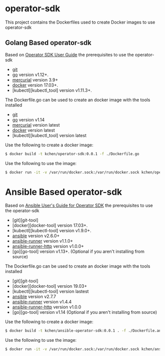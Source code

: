 # operator-sdk
This project contains the Dockerfiles used to create Docker images to use operator-sdk

## Golang Based operator-sdk

Based on [Operator SDK User Guide][operator_sdk_user_guide]
the prerequisites to use the operator-sdk

- [git][git_tool]
- [go][go_tool] version v1.12+.
- [mercurial][mercurial_tool] version 3.9+
- [docker][docker_tool] version 17.03+.
- [kubectl][kubectl_tool] version v1.11.3+.

The Dockerfile.go can be used to create an docker image with the tools installed

- [git][git_tool]
- [go][go_tool] version v1.14
- [mercurial][mercurial_tool] version latest
- [docker][docker_tool] version latest
- [kubectl][kubectl_tool] version latest

Use the following to create a docker image:

```sh
$ docker build -t kchen/operator-sdk:0.0.1 -f ./Dockerfile.go
```

Use the following to use the image:

```sh
$ docker run -it -v /var/run/docker.sock:/var/run/docker.sock kchen/operator-sdk:0.0.1 /bin/sh
```

# Ansible Based operator-sdk

Based on [Ansible User's Guide for Operator SDK][ansibl_operator_user_guide]
the prerequisites to use the operator-sdk

- [git][git-tool]
- [docker][docker-tool] version 17.03+.
- [kubectl][kubectl-tool] version v1.9.0+.
- [ansible][ansible-tool] version v2.6.0+
- [ansible-runner][ansible-runner-tool] version v1.1.0+
- [ansible-runner-http][ansible-runner-http-plugin] version v1.0.0+
- [go][go-tool] version v1.13+. (Optional if you aren't installing from source)

The Dockerfile.go can be used to create an docker image with the tools installed

- [git][git-tool]
- [docker][docker-tool] version 19.03+
- [kubectl][kubectl-tool] version lastest
- [ansible][ansible-tool] version v2.7.7
- [ansible-runner][ansible-runner-tool] version v1.4.4
- [ansible-runner-http][ansible-runner-http-plugin] version v1.0.0
- [go][go-tool] version v1.14 (Optional if you aren't installing from source)

Use the following to create a docker image:

```sh
$ docker build -t kchen/ansible-operator-sdk:0.0.1 . -f ./Dockerfile.ansible
```

Use the following to use the image:

```sh
$ docker run -it -v /var/run/docker.sock:/var/run/docker.sock kchen/ansible-operator-sdk:0.0.1 /bin/sh
```
[ansibl_operator_user_guide]: https://github.com/operator-framework/operator-sdk/blob/master/doc/ansible/user-guide.md
[operator_sdk_user_guide]: https://github.com/operator-framework/operator-sdk/blob/master/doc/user-guide.md
[git_tool]: https://git-scm.com/downloads
[mercurial_tool]: https://www.mercurial-scm.org/downloads
[go_tool]: https://golang.org/dl/
[docker_tool]: https://docs.docker.com/install/
[ansible-tool]:https://docs.ansible.com/ansible/latest/index.html
[ansible-runner-tool]:https://ansible-runner.readthedocs.io/en/latest/install.html
[ansible-runner-http-plugin]:https://github.com/ansible/ansible-runner-http


